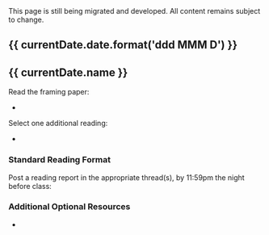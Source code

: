 <div class="alert alert-danger">
This page is still being migrated and developed. All content remains subject to change.
</div>

<html>
  <div class="container p-0">
    <div class="calendar">
      <div class="row pt-3 pb-3" *ngFor="let currentDate of site.calendar.dates">
        <div class="col-md-2">
          <h2 id="{{ currentDate.date.format('ddd-MMM-D').toLowerCase() }}">{{ currentDate.date.format('ddd MMM D') }}</h2>
        </div>
        <div class="col-md-10">
          <h2 id="{{ currentDate.name.split(' ').join('-').toLowerCase() }}">{{ currentDate.name }}</h2>
          <ng-container *ngIf="currentDate.readingsStandard">
            <!--
              - Standard Reading Format
              -->
            <p>Read the framing paper:</p>
            <ul>
              <li>
                <p>
                  <app-reading [reading]="currentDate.readingsStandard.framing"></app-reading>
                </p>
              </li>                  
            </ul>              
            <p>Select one additional reading:</p>
            <ul>
              <li *ngFor="let currentReading of currentDate.readingsStandard.additional">
                <p>
                  <app-reading [reading]="currentReading"></app-reading>
                </p>
              </li>
            </ul>
            <h3>Standard Reading Format</h3>
            <p>Post a reading report in the appropriate thread(s), by 11:59pm the night before class:</p>
            <app-generated-link linkHREF="{{ site.Discussion }}">
              <p>
                <app-assignment-submission-link linkSubmission="{{ site.linkDiscussion }}"></app-assignment-submission-link>               
              <p>
            </app-generated-link>
          </ng-container>
          <ng-container *ngIf="currentDate.contentNonstandard">
            <app-content contentName="{{ currentDate.contentNonstandard }}" [context]="currentDate"></app-content>
          </ng-container>
          <ng-container *ngIf="currentDate.additionalResources">
            <h3>Additional Optional Resources</h3>
            <ul>
              <li *ngFor="let currentReading of currentDate.additionalResources">
                <p>
                  <app-reading [reading]="currentReading"></app-reading>
                </p>
              </li>
            </ul>
          </ng-container>
        </div>
      </div>
    </div>
  </div>
</html>

